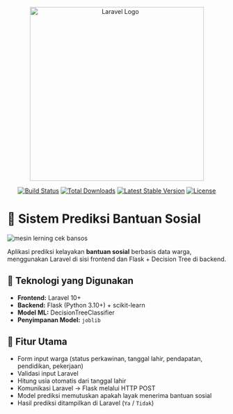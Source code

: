 <p align="center"><a href="https://laravel.com" target="_blank"><img src="https://raw.githubusercontent.com/laravel/art/master/logo-lockup/5%20SVG/2%20CMYK/1%20Full%20Color/laravel-logolockup-cmyk-red.svg" width="400" alt="Laravel Logo"></a></p>

<p align="center">
<a href="https://github.com/laravel/framework/actions"><img src="https://github.com/laravel/framework/workflows/tests/badge.svg" alt="Build Status"></a>
<a href="https://packagist.org/packages/laravel/framework"><img src="https://img.shields.io/packagist/dt/laravel/framework" alt="Total Downloads"></a>
<a href="https://packagist.org/packages/laravel/framework"><img src="https://img.shields.io/packagist/v/laravel/framework" alt="Latest Stable Version"></a>
<a href="https://packagist.org/packages/laravel/framework"><img src="https://img.shields.io/packagist/l/laravel/framework" alt="License"></a>
</p>

# 🧠 Sistem Prediksi Bantuan Sosial
![mesin lerning cek bansos](https://github.com/user-attachments/assets/979210ad-e121-4603-a46e-abae40067707)


Aplikasi prediksi kelayakan **bantuan sosial** berbasis data warga, menggunakan Laravel di sisi frontend dan Flask + Decision Tree di backend.

## 🔧 Teknologi yang Digunakan

- **Frontend:** Laravel 10+
- **Backend:** Flask (Python 3.10+) + scikit-learn
- **Model ML:** DecisionTreeClassifier
- **Penyimpanan Model:** `joblib`

## 📌 Fitur Utama

- Form input warga (status perkawinan, tanggal lahir, pendapatan, pendidikan, pekerjaan)
- Validasi input Laravel
- Hitung usia otomatis dari tanggal lahir
- Komunikasi Laravel → Flask melalui HTTP POST
- Model prediksi memutuskan apakah layak menerima bantuan sosial
- Hasil prediksi ditampilkan di Laravel (`Ya` / `Tidak`)

